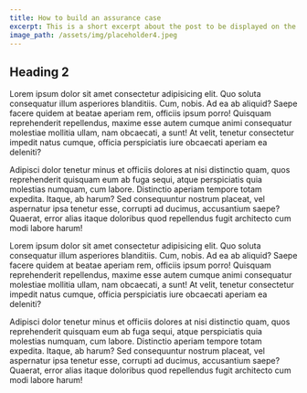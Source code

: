```yaml
---
title: How to build an assurance case
excerpt: This is a short excerpt about the post to be displayed on the post summary page.
image_path: /assets/img/placeholder4.jpeg
---
```


## Heading 2

Lorem ipsum dolor sit amet consectetur adipisicing elit. Quo soluta consequatur illum asperiores blanditiis. Cum, nobis. Ad ea ab aliquid? Saepe facere quidem at beatae aperiam rem, officiis ipsum porro!
Quisquam reprehenderit repellendus, maxime esse autem cumque animi consequatur molestiae mollitia ullam, nam obcaecati, a sunt! At velit, tenetur consectetur impedit natus cumque, officia perspiciatis iure obcaecati aperiam ea deleniti?

Adipisci dolor tenetur minus et officiis dolores at nisi distinctio quam, quos reprehenderit quisquam eum ab fuga sequi, atque perspiciatis quia molestias numquam, cum labore. Distinctio aperiam tempore totam expedita.
Itaque, ab harum? Sed consequuntur nostrum placeat, vel aspernatur ipsa tenetur esse, corrupti ad ducimus, accusantium saepe? Quaerat, error alias itaque doloribus quod repellendus fugit architecto cum modi labore harum!

Lorem ipsum dolor sit amet consectetur adipisicing elit. Quo soluta consequatur illum asperiores blanditiis. Cum, nobis. Ad ea ab aliquid? Saepe facere quidem at beatae aperiam rem, officiis ipsum porro!
Quisquam reprehenderit repellendus, maxime esse autem cumque animi consequatur molestiae mollitia ullam, nam obcaecati, a sunt! At velit, tenetur consectetur impedit natus cumque, officia perspiciatis iure obcaecati aperiam ea deleniti?

Adipisci dolor tenetur minus et officiis dolores at nisi distinctio quam, quos reprehenderit quisquam eum ab fuga sequi, atque perspiciatis quia molestias numquam, cum labore. Distinctio aperiam tempore totam expedita.
Itaque, ab harum? Sed consequuntur nostrum placeat, vel aspernatur ipsa tenetur esse, corrupti ad ducimus, accusantium saepe? Quaerat, error alias itaque doloribus quod repellendus fugit architecto cum modi labore harum!